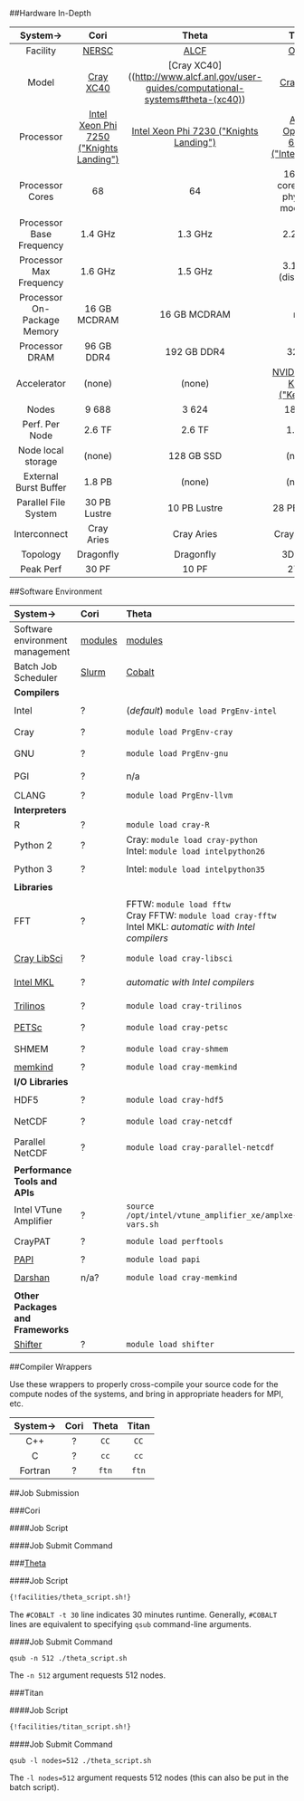 ##Hardware In-Depth

|System-> | Cori  |  Theta                          | Titan             |
|:---:|:--------:|:---------:|:-----------------------:|
|Facility|[NERSC](http://www.nersc.gov/)|[ALCF](http://www.alcf.anl.gov)|[OLCF](http://www.olcf.ornl.gov)|
| Model | [Cray XC40](http://www.nersc.gov/users/computational-systems/cori/configuration/) | [Cray XC40]((http://www.alcf.anl.gov/user-guides/computational-systems#theta-(xc40)) | [Cray XK7](https://www.olcf.ornl.gov/computing-resources/titan-cray-xk7/) |
|Processor|[Intel Xeon Phi 7250 ("Knights Landing")](https://ark.intel.com/products/94035/Intel-Xeon-Phi-Processor-7250-16GB-1_40-GHz-68-core)|[Intel Xeon Phi 7230 ("Knights Landing")](https://ark.intel.com/products/94034/Intel-Xeon-Phi-Processor-7230-16GB-1_30-GHz-64-core)|[AMD Opteron 6274 ("Interlagos")](https://www.amd.com/Documents/Opteron_6000_QRG.pdf)|
| Processor Cores | 68 | 64 | 16 CPU cores (in 8 physical modules) |
| Processor Base Frequency | 1.4 GHz | 1.3 GHz | 2.2 GHz |
| Processor Max Frequency | 1.6 GHz | 1.5 GHz | 3.1 GHz (disabled) |
| Processor On-Package Memory | 16 GB MCDRAM | 16 GB MCDRAM | n/a |
| Processor DRAM | 96 GB DDR4 | 192 GB DDR4 | 32 GB |
|Accelerator|(none)|(none)|[NVIDIA Tesla K20X ("Kepler")](http://www.nvidia.com/content/PDF/kepler/Tesla-K20X-BD-06397-001-v05.pdf)|
| Nodes | 9 688  | 3 624 | 18 688 |
| Perf. Per Node | 2.6 TF | 2.6 TF | 1.4 TF |
| Node local storage | (none) | 128 GB SSD | (none) |
| External Burst Buffer | 1.8 PB | (none) | (none) |
| Parallel File System | 30 PB Lustre | 10 PB Lustre | 28 PB Lustre  |
| Interconnect | Cray Aries | Cray Aries | Cray Gemini |
| Topology | Dragonfly | Dragonfly | 3D torus |
| Peak Perf | 30 PF | 10 PF | 27 PF |


##Software Environment

|System-> | Cori | Theta | Titan |
|:---|:--------|:---------|:-----------------------|
| Software environment management | [modules](http://www.nersc.gov/users/software/nersc-user-environment/modules/) | [modules](http://www.alcf.anl.gov/user-guides/onboarding-guide#step4) | [modules](https://www.olcf.ornl.gov/support/system-user-guides/titan-user-guide/#172) |
| Batch Job Scheduler | [Slurm](http://www.nersc.gov/users/computational-systems/cori/running-jobs/batch-jobs/) | [Cobalt](http://www.alcf.anl.gov/user-guides/running-jobs-xc40) | [PBS](https://www.olcf.ornl.gov/support/system-user-guides/titan-user-guide/#273) |
| **Compilers** |
| Intel | ? | (*default*) `module load PrgEnv-intel` | `module load PrgEnv-intel` |
| Cray | ? | `module load PrgEnv-cray` | `module load PrgEnv-cray` |
| GNU | ? | `module load PrgEnv-gnu` | `module load PrgEnv-gnu` |
| PGI | ? | n/a |  (*default*) `module load PrgEnv-pgi` |
| CLANG | ? | `module load PrgEnv-llvm` | n/a |
| **Interpreters** |
| R | ? | `module load cray-R` | `module load r` |
| Python 2 | ? | Cray: `module load cray-python`<br> Intel: `module load intelpython26`  | `module load python_anaconda` |
| Python 3 | ? | Intel: `module load intelpython35`  | `module load python_anaconda3` |
| **Libraries** |
| FFT | ?  | FFTW: `module load fftw` <br> Cray FFTW: `module load cray-fftw` <br> Intel MKL: *automatic with Intel compilers* |  FFTW: `module load fftw` <br> Cray FFTW: `module load cray-fftw` |
| [Cray LibSci](http://www.nersc.gov/users/software/programming-libraries/math-libraries/libsci/) | ? | `module load cray-libsci` | `module load cray-libsci` |
| [Intel MKL](https://software.intel.com/en-us/articles/intel-math-kernel-library-documentation) | ? | *automatic with Intel compilers* | *automatic with Intel compilers* |
| [Trilinos](https://trilinos.org/) | ? | `module load cray-trilinos` | `module load cray-trilinos` |
| [PETSc](https://www.mcs.anl.gov/petsc/) | ? | `module load cray-petsc` | `module load cray-petsc` |
| SHMEM | ? | `module load cray-shmem` | `module load cray-shmem` |
| [memkind](http://memkind.github.io/memkind/) | ? | `module load cray-memkind` | n/a |
| **I/O Libraries** |
| HDF5 | ? | `module load cray-hdf5` | `module load cray-hdf5` |
| NetCDF | ? | `module load cray-netcdf` | `module load cray-netcdf` |
| Parallel NetCDF | ? | `module load cray-parallel-netcdf` | `module load cray-parallel-netcdf` |
| **Performance Tools and APIs** |
| Intel VTune Amplifier | ? | `source /opt/intel/vtune_amplifier_xe/amplxe-vars.sh` | n/a |
| CrayPAT | ? | `module load perftools` | `module load perftools` |
| [PAPI](http://icl.utk.edu/papi/) | ? | `module load papi` | `module load papi` |
| [Darshan](http://www.alcf.anl.gov/user-guides/darshan) | n/a? | `module load cray-memkind` | `module load darshan` |
| **Other Packages and Frameworks** |
| [Shifter](http://www.nersc.gov/research-and-development/user-defined-images/) |? | `module load shifter` | n/a |

##Compiler Wrappers

Use these wrappers to properly cross-compile your source code for the compute
nodes of the systems, and bring in appropriate headers for MPI, etc.

|System-> | Cori | Theta | Titan |
|:---:|:--------:|:---------:|:-----------------------:|
| C++ | ? | `CC` | `CC` |
| C | ? | `cc` | `cc` |
| Fortran | ? | `ftn` | `ftn` |


##Job Submission


###Cori

####Job Script

####Job Submit Command


###[Theta](https://www.alcf.anl.gov/XC40-system-runnning-jobs)

####Job Script

```bash
{!facilities/theta_script.sh!}
```

The `#COBALT -t 30` line indicates 30 minutes runtime. Generally, `#COBALT`
lines are equivalent to specifying `qsub` command-line arguments.

####Job Submit Command

```
qsub -n 512 ./theta_script.sh
```
The `-n 512` argument requests 512 nodes.


###Titan

####Job Script

```bash
{!facilities/titan_script.sh!}
```


####Job Submit Command

```
qsub -l nodes=512 ./theta_script.sh
```
The `-l nodes=512` argument requests 512 nodes (this can also be put in the batch script).

